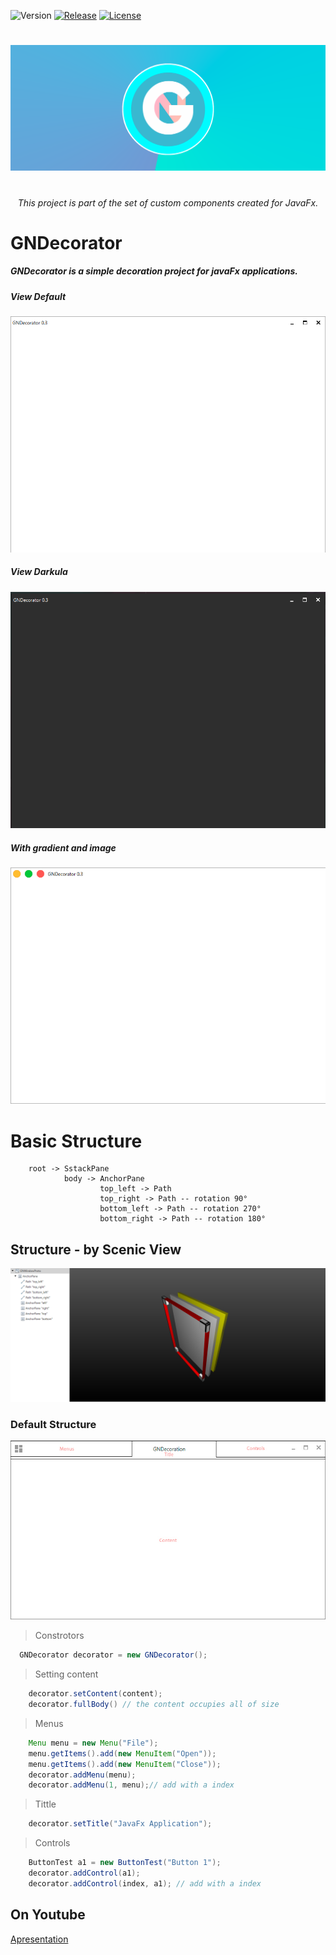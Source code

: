 

![Version](https://img.shields.io/badge/Version-2.1.27-green.svg?style=for-the-badge)
[![Release](https://img.shields.io/badge/Release-v2.1.21--alpha-blue.svg?style=for-the-badge)](https://github.com/Gleidson28/GNCarousel/releases/tag/1.0)
[![License](https://img.shields.io/github/license/Gleidson28/GNDecorator.svg?style=for-the-badge)](https://github.com/Gleidson28/GNCarousel/blob/master/LICENSE) 

<h1></h1>

<p align="center">
  <img src="./src/main/resources/logo/logo_flier.png"  />
</p>

<h1></h1>
<h6 align="center"> This project is part of the set of custom components created for JavaFx. </h6>

<h1></h1>

<h1>GNDecorator</h1>

<h5 > 
  GNDecorator is a simple decoration project for javaFx applications.
</h5>

 
##### View Default
![demo1](src/main/resources/screens/default.png)
##### View Darkula
![demo1](src/main/resources/screens/dark.png)
##### With gradient and image
![demo1](src/main/resources/screens/mac.png)

# Basic Structure 

        root -> SstackPane
                body -> AnchorPane
                        top_left -> Path
                        top_right -> Path -- rotation 90°
                        bottom_left -> Path -- rotation 270°
                        bottom_right -> Path -- rotation 180°


## Structure - by Scenic View

![Structure](src/main/resources/screens/primarySctructure.png)

### Default Structure
![gif2](src/main/resources/screens/explanation.jpg)

 > Constrotors
 
```java
  GNDecorator decorator = new GNDecorator();
 ```

 > Setting content
```java
    decorator.setContent(content);
    decorator.fullBody() // the content occupies all of size
  ```

 > Menus
```java
    Menu menu = new Menu("File");
    menu.getItems().add(new MenuItem("Open"));
    menu.getItems().add(new MenuItem("Close"));
    decorator.addMenu(menu);
    decorator.addMenu(1, menu);// add with a index
  ```

 > Tittle
```java
    decorator.setTitle("JavaFx Application");
  ```

 > Controls
```java
    ButtonTest a1 = new ButtonTest("Button 1");
    decorator.addControl(a1);
    decorator.addControl(index, a1); // add with a index
  ```

## On Youtube
[Apresentation](https://youtu.be/hZsYU7UbWmU)
